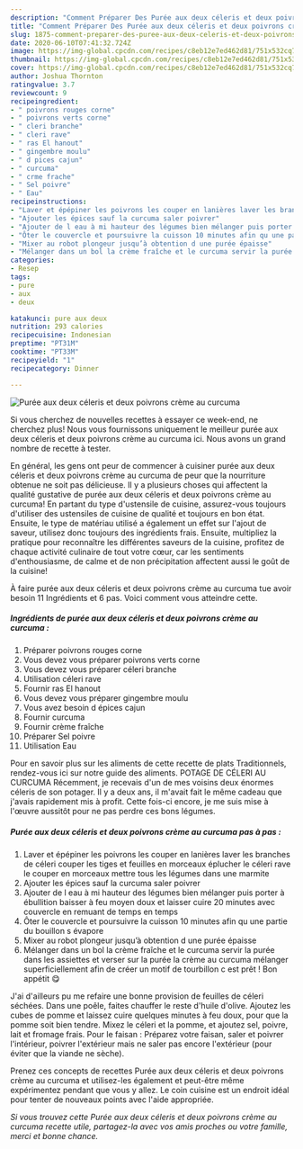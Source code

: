 ```yaml
---
description: "Comment Préparer Des Purée aux deux céleris et deux poivrons crème au curcuma"
title: "Comment Préparer Des Purée aux deux céleris et deux poivrons crème au curcuma"
slug: 1875-comment-preparer-des-puree-aux-deux-celeris-et-deux-poivrons-creme-au-curcuma
date: 2020-06-10T07:41:32.724Z
image: https://img-global.cpcdn.com/recipes/c8eb12e7ed462d81/751x532cq70/puree-aux-deux-celeris-et-deux-poivrons-creme-au-curcuma-photo-principale-de-la-recette.jpg
thumbnail: https://img-global.cpcdn.com/recipes/c8eb12e7ed462d81/751x532cq70/puree-aux-deux-celeris-et-deux-poivrons-creme-au-curcuma-photo-principale-de-la-recette.jpg
cover: https://img-global.cpcdn.com/recipes/c8eb12e7ed462d81/751x532cq70/puree-aux-deux-celeris-et-deux-poivrons-creme-au-curcuma-photo-principale-de-la-recette.jpg
author: Joshua Thornton
ratingvalue: 3.7
reviewcount: 9
recipeingredient:
- " poivrons rouges corne"
- " poivrons verts corne"
- " cleri branche"
- " cleri rave"
- " ras El hanout"
- " gingembre moulu"
- " d pices cajun"
- " curcuma"
- " crme frache"
- " Sel poivre"
- " Eau"
recipeinstructions:
- "Laver et épépiner les poivrons les couper en lanières laver les branches de céleri couper les tiges et feuilles en morceaux éplucher le céleri rave le couper en morceaux mettre tous les légumes dans une marmite"
- "Ajouter les épices sauf la curcuma saler poivrer"
- "Ajouter de l eau à mi hauteur des légumes bien mélanger puis porter à ébullition baisser à feu moyen doux et laisser cuire 20 minutes avec couvercle en remuant de temps en temps"
- "Ôter le couvercle et poursuivre la cuisson 10 minutes afin qu une partie du bouillon s évapore"
- "Mixer au robot plongeur jusqu’à obtention d une purée épaisse"
- "Mélanger dans un bol la crème fraîche et le curcuma servir la purée dans les assiettes et verser sur la purée la crème au curcuma mélanger superficiellement afin de créer un motif de tourbillon c est prêt ! Bon appétit 😋"
categories:
- Resep
tags:
- pure
- aux
- deux

katakunci: pure aux deux 
nutrition: 293 calories
recipecuisine: Indonesian
preptime: "PT31M"
cooktime: "PT33M"
recipeyield: "1"
recipecategory: Dinner

---
```



![Purée aux deux céleris et deux poivrons crème au curcuma](https://img-global.cpcdn.com/recipes/c8eb12e7ed462d81/751x532cq70/puree-aux-deux-celeris-et-deux-poivrons-creme-au-curcuma-photo-principale-de-la-recette.jpg)

Si vous cherchez de nouvelles recettes à essayer ce week-end, ne cherchez plus! Nous vous fournissons uniquement le meilleur purée aux deux céleris et deux poivrons crème au curcuma ici. Nous avons un grand nombre de recette à tester.

En général, les gens ont peur de commencer à cuisiner purée aux deux céleris et deux poivrons crème au curcuma de peur que la nourriture obtenue ne soit pas délicieuse. Il y a plusieurs choses qui affectent la qualité gustative de purée aux deux céleris et deux poivrons crème au curcuma! En partant du type d'ustensile de cuisine, assurez-vous toujours d'utiliser des ustensiles de cuisine de qualité et toujours en bon état. Ensuite, le type de matériau utilisé a également un effet sur l'ajout de saveur, utilisez donc toujours des ingrédients frais. Ensuite, multipliez la pratique pour reconnaître les différentes saveurs de la cuisine, profitez de chaque activité culinaire de tout votre cœur, car les sentiments d'enthousiasme, de calme et de non précipitation affectent aussi le goût de la cuisine!

<!--inarticleads1-->

À faire purée aux deux céleris et deux poivrons crème au curcuma tue avoir besoin 11 Ingrédients et 6 pas. Voici comment vous atteindre cette.

##### Ingrédients de purée aux deux céleris et deux poivrons crème au curcuma :

1. Préparer  poivrons rouges corne
1. Vous devez vous préparer  poivrons verts corne
1. Vous devez vous préparer  céleri branche
1. Utilisation  céleri rave
1. Fournir  ras El hanout
1. Vous devez vous préparer  gingembre moulu
1. Vous avez besoin  d épices cajun
1. Fournir  curcuma
1. Fournir  crème fraîche
1. Préparer  Sel poivre
1. Utilisation  Eau


Pour en savoir plus sur les aliments de cette recette de plats Traditionnels, rendez-vous ici sur notre guide des aliments. POTAGE DE CÉLERI AU CURCUMA Récemment, je recevais d&#39;un de mes voisins deux énormes céleris de son potager. Il y a deux ans, il m&#39;avait fait le même cadeau que j&#39;avais rapidement mis à profit. Cette fois-ci encore, je me suis mise à l&#39;œuvre aussitôt pour ne pas perdre ces bons légumes. 

<!--inarticleads2-->

##### Purée aux deux céleris et deux poivrons crème au curcuma pas à pas :

1. Laver et épépiner les poivrons les couper en lanières laver les branches de céleri couper les tiges et feuilles en morceaux éplucher le céleri rave le couper en morceaux mettre tous les légumes dans une marmite
1. Ajouter les épices sauf la curcuma saler poivrer
1. Ajouter de l eau à mi hauteur des légumes bien mélanger puis porter à ébullition baisser à feu moyen doux et laisser cuire 20 minutes avec couvercle en remuant de temps en temps
1. Ôter le couvercle et poursuivre la cuisson 10 minutes afin qu une partie du bouillon s évapore
1. Mixer au robot plongeur jusqu’à obtention d une purée épaisse
1. Mélanger dans un bol la crème fraîche et le curcuma servir la purée dans les assiettes et verser sur la purée la crème au curcuma mélanger superficiellement afin de créer un motif de tourbillon c est prêt ! Bon appétit 😋


J&#39;ai d&#39;ailleurs pu me refaire une bonne provision de feuilles de céleri séchées. Dans une poêle, faites chauffer le reste d&#39;huile d&#39;olive. Ajoutez les cubes de pomme et laissez cuire quelques minutes à feu doux, pour que la pomme soit bien tendre. Mixez le céleri et la pomme, et ajoutez sel, poivre, lait et fromage frais. Pour le faisan : Préparez votre faisan, saler et poivrer l&#39;intérieur, poivrer l&#39;extérieur mais ne saler pas encore l&#39;extérieur (pour éviter que la viande ne sèche). 

<!--inarticleads1-->

<p>
Prenez ces concepts de recettes Purée aux deux céleris et deux poivrons crème au curcuma et utilisez-les également et peut-être même expérimentez pendant que vous y allez. Le coin cuisine est un endroit idéal pour tenter de nouveaux points avec l'aide appropriée.
</p>

<p>
<i>Si vous trouvez cette Purée aux deux céleris et deux poivrons crème au curcuma recette utile, partagez-la avec vos amis proches ou votre famille, merci et bonne chance.</i>
</p>
